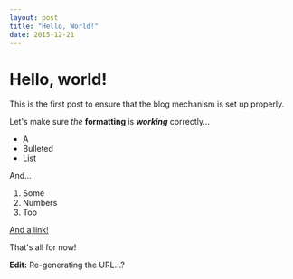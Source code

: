 ```yaml
---
layout: post
title: "Hello, World!"
date: 2015-12-21
---
```

# Hello, world!

This is the first post to ensure that the blog mechanism is set up properly.

Let's make sure *the* **formatting** is ***working*** correctly...

* A
* Bulleted
* List

And...

1. Some
2. Numbers
3. Too

[And a link!](http://google.com/)

That's all for now!

**Edit:** Re-generating the URL...?
